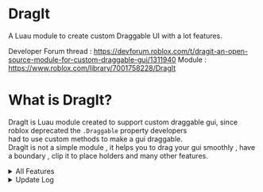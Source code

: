 # DragIt
A Luau module to create custom Draggable UI with a lot features.

Developer Forum thread : https://devforum.roblox.com/t/dragit-an-open-source-module-for-custom-draggable-gui/1311940
Module : https://www.roblox.com/library/7001758228/DragIt

# What is DragIt?
DragIt is Luau module created to support custom draggable gui, since roblox deprecated the `.Draggable` property developers<br>
had to use custom methods to make a gui draggable.<br>
DragIt is not a simple module , it helps you to drag your gui smoothly , have a boundary , clip it to place holders and many other features.

<details> 
<summary> All Features</summary>
1) Draggable Gui<br>
2) Boundary limit for the gui<br>
3) Clip guis to placeholder guis<br>
4) Auto clipping facility<br>
5) Changing Mouse Icon while Hovering Gui<br>
6) Changing Mouse Icon while Dragging Gui<br>
7) Events indicating starting and stopping of dragging.<br>
8) Response Time indicating the speed of response of the Gui.<br>
9) Snapping of UI.
</details>

<details>
<summary>Update Log</summary>
1) Release v1.0<br>
2) Bug fixes + Events for Dragging [DragStart,DragEnd] v1.1<br>
3) Response Time & Snapping of UI v1.2
</details>
